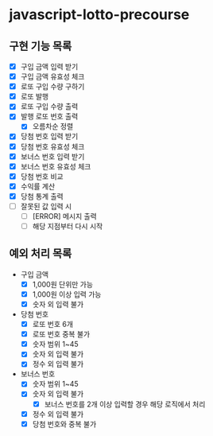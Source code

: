 # javascript-lotto-precourse

## 구현 기능 목록

- [x] 구입 금액 입력 받기
- [x] 구입 금액 유효성 체크
- [x] 로또 구입 수량 구하기
- [x] 로또 발행
- [x] 로또 구입 수량 출력
- [x] 발행 로또 번호 출력
  - [x] 오름차순 정렬
- [x] 당첨 번호 입력 받기
- [x] 당첨 번호 유효성 체크
- [x] 보너스 번호 입력 받기
- [x] 보너스 번호 유효성 체크
- [x] 당첨 번호 비교
- [x] 수익률 계산
- [x] 당첨 통계 출력
- [ ] 잘못된 값 입력 시
  - [ ] [ERROR] 메시지 출력
  - [ ] 해당 지점부터 다시 시작

## 예외 처리 목록

- 구입 금액
  - [x] 1,000원 단위만 가능
  - [x] 1,000원 이상 입력 가능
  - [x] 숫자 외 입력 불가
- 당첨 번호
  - [x] 로또 번호 6개
  - [x] 로또 번호 중복 불가
  - [x] 숫자 범위 1~45
  - [x] 숫자 외 입력 불가
  - [x] 정수 외 입력 불가
- 보너스 번호
  - [x] 숫자 범위 1~45
  - [x] 숫자 외 입력 불가
    - [x] 보너스 번호를 2개 이상 입력할 경우 해당 로직에서 처리
  - [x] 정수 외 입력 불가
  - [x] 당첨 번호와 중복 불가
